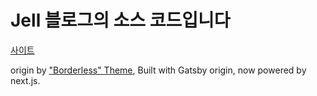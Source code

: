 # Jell 블로그의 소스 코드입니다

[사이트](https://blog.jell.kr)

origin by ["Borderless" Theme](<https://github.com/junhobaik/junhobaik.github.io/wiki/Document-(Borderless)>), Built with Gatsby origin, now powered by next.js.
